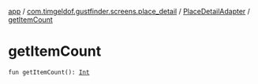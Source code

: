 [app](../../index.md) / [com.timgeldof.gustfinder.screens.place_detail](../index.md) / [PlaceDetailAdapter](index.md) / [getItemCount](./get-item-count.md)

# getItemCount

`fun getItemCount(): `[`Int`](https://kotlinlang.org/api/latest/jvm/stdlib/kotlin/-int/index.html)
